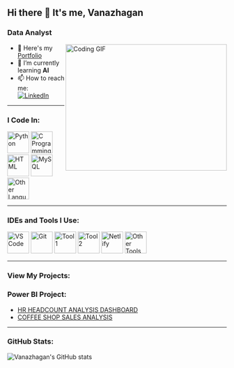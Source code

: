## Hi there 👋 It's me, Vanazhagan

### Data Analyst  
<img align="right" width="370" height="290" src="https://i.pinimg.com/originals/47/f0/34/47f0342cec72b800463bf003eac1257e.gif" alt="Coding GIF">

- 🔭 Here's my [Portfolio](https://vanazhagan-portfolio-sit.netlify.app/)  
- 🌱 I’m currently learning **AI**  
- 📫 How to reach me:  
  [<img src="https://img.shields.io/badge/LinkedIn-0077B5?style=for-the-badge&logo=linkedin&logoColor=white" alt="LinkedIn" />](https://linkedin.com/in/vanazhagan)

---

### I Code In:
<img height="50" width="50" src="https://img.icons8.com/color/48/000000/python.png" alt="Python" /> 
<img height="50" width="50" src="https://img.icons8.com/color/48/000000/c-programming.png" alt="C Programming" /> 
<img height="50" width="50" src="https://img.icons8.com/color/48/000000/html-5.png" alt="HTML" /> 
<img height="50" width="50" src="https://img.icons8.com/color/48/000000/mysql-logo.png" alt="MySQL" /> 
<img height="50" width="50" src="https://img.icons8.com/?size=100&id=117561&format=png" alt="Other Languages" />

---

### IDEs and Tools I Use:
<img height="50" width="50" src="https://img.icons8.com/color/48/000000/visual-studio-code-2019.png" alt="VS Code" /> 
<img height="50" width="50" src="https://img.icons8.com/color/50/000000/git.png" alt="Git" /> 
<img height="50" width="50" src="https://img.icons8.com/?size=100&id=9Kvi1p1F0tUo&format=png" alt="Tool 1" /> 
<img height="50" width="50" src="https://img.icons8.com/?size=100&id=Ny0t2MYrJ70p&format=png" alt="Tool 2" /> 
<img height="50" width="50" src="https://img.shields.io/badge/Netlify-00C7B7?style=for-the-badge&logo=netlify&logoColor=white" alt="Netlify" /> 
<img height="50" src="https://img.icons8.com/?size=100&id=F4uMFPZgS0gt&format=png" alt="Other Tools" />

---

### View My Projects:
  ### Power BI Project:
  - [HR HEADCOUNT ANALYSIS DASHBOARD ](https://app.powerbi.com/view?r=eyJrIjoiMDk3MDg3ZDMtN2NjYy00ZmE0LTg0ODItNjhjZGE0MjUyMTI1IiwidCI6IjNlYzJhODA4LTI3MGYtNGFiZi05Y2Y4LWU1MWVhMzZkZTg2NiJ9)
  - [COFFEE SHOP SALES ANALYSIS](https://app.powerbi.com/view?r=eyJrIjoiYTE3MDNjYzUtZDgxZS00ZGZmLWEzZGEtYjYzNGY3Yjg1MDFmIiwidCI6IjNlYzJhODA4LTI3MGYtNGFiZi05Y2Y4LWU1MWVhMzZkZTg2NiJ9)
    
---

### GitHub Stats:
![Vanazhagan's GitHub stats](https://github-readme-stats.vercel.app/api?username=hareesh-r&theme=dark&show_icons=true&&hide=issues,contribs)
